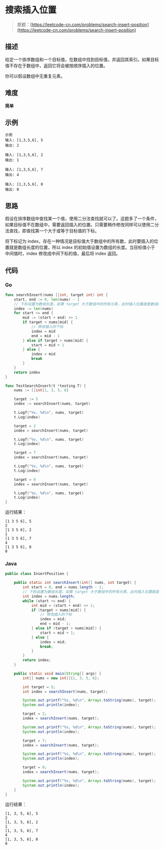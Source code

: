 # 搜索插入位置

> 原题：[https://leetcode-cn.com/problems/search-insert-position](https://leetcode-cn.com/problems/search-insert-position)

## 描述

给定一个排序数组和一个目标值，在数组中找到目标值，并返回其索引。如果目标值不存在于数组中，返回它将会被按顺序插入的位置。

你可以假设数组中无重复元素。

## 难度

**简单**

## 示例

```
示例
输入: [1,3,5,6], 5
输出: 2
```

```
输入: [1,3,5,6], 2
输出: 1
```

```
输入: [1,3,5,6], 7
输出: 4
```

```
输入: [1,3,5,6], 0
输出: 0
```

## 思路

假设在排序数组中查找某一个值，使用二分法查找就可以了。这题多了一个条件，如果目标值不在数组中，需要返回插入的位置。只需要稍作修改同样可以使用二分法查找，即查找第一个大于或等于目标值的下标。

将下标记为 index，存在一种情况是目标值大于数组中的所有数，此时要插入的位置就是数组长度的位置，所以 index 的初始值设置为数组的长度。当目标值小于中间值时，index 修改成中间下标的值，最后将 index 返回。

## 代码

### Go

```go
func searchInsert(nums []int, target int) int {
    start, end := 0, len(nums) - 1
    // 下标设置为数组长度，如果 target 大于数组中的所有元素，此时插入位置就是数组的长度
    index := len(nums)
    for start <= end {
        mid := (start + end) >> 1
        if target < nums[mid] {
            // 修改插入的下标
            index = mid
            end = mid - 1
        } else if target > nums[mid] {
            start = mid + 1
        } else {
            index = mid
            break
        }
    }
    return index
}
```

```go
func TestSearchInsert(t *testing.T) {
    nums := []int{1, 3, 5, 6}

    target := 5
    index := searchInsert(nums, target)

    t.Logf("%v, %d\n", nums, target)
    t.Log(index)

    target = 2
    index = searchInsert(nums, target)

    t.Logf("%v, %d\n", nums, target)
    t.Log(index)

    target = 7
    index = searchInsert(nums, target)

    t.Logf("%v, %d\n", nums, target)
    t.Log(index)

    target = 0
    index = searchInsert(nums, target)

    t.Logf("%v, %d\n", nums, target)
    t.Log(index)
}
```

运行结果：

```
[1 3 5 6], 5
2
[1 3 5 6], 2
1
[1 3 5 6], 7
4
[1 3 5 6], 0
0
```

### Java

```java
public class InsertPosition {

    public static int searchInsert(int[] nums, int target) {
        int start = 0, end = nums.length - 1;
        // 下标设置为数组长度，如果 target 大于数组中的所有元素，此时插入位置就是数组的长度
        int index = nums.length;
        while (start <= end) {
            int mid = (start + end) >> 1;
            if (target < nums[mid]) {
                // 修改插入的下标
                index = mid;
                end = mid - 1;
            } else if (target > nums[mid]) {
                start = mid + 1;
            } else {
                index = mid;
                break;
            }
        }
        return index;
    }

    public static void main(String[] args) {
        int[] nums = new int[]{1, 3, 5, 6};

        int target = 5;
        int index = searchInsert(nums, target);

        System.out.printf("%s, %d\n", Arrays.toString(nums), target);
        System.out.println(index);

        target = 2;
        index = searchInsert(nums, target);

        System.out.printf("%s, %d\n", Arrays.toString(nums), target);
        System.out.println(index);

        target = 7;
        index = searchInsert(nums, target);

        System.out.printf("%s, %d\n", Arrays.toString(nums), target);
        System.out.println(index);

        target = 0;
        index = searchInsert(nums, target);

        System.out.printf("%s, %d\n", Arrays.toString(nums), target);
        System.out.println(index);
    }
}
```

运行结果：

```
[1, 3, 5, 6], 5
2
[1, 3, 5, 6], 2
1
[1, 3, 5, 6], 7
4
[1, 3, 5, 6], 0
0
```

